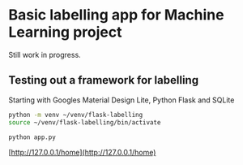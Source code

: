 # Basic labelling app for Machine Learning project

Still work in progress.

## Testing out a framework for labelling

Starting with Googles Material Design Lite, Python Flask and SQLite

```sh
python -m venv ~/venv/flask-labelling
source ~/venv/flask-labelling/bin/activate
```

```sh
python app.py
```

[http://127.0.0.1/home](http://127.0.0.1/home)
